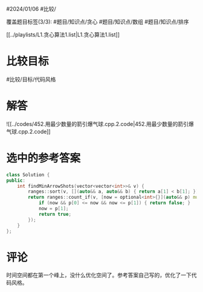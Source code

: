 #2024/01/06 #比较/

覆盖题目标签(3/3):   #题目/知识点/贪心 #题目/知识点/数组 #题目/知识点/排序

[[../playlists/L1.贪心算法1.list|L1.贪心算法1.list]]

# 比较目标

#比较/目标/代码风格

# 解答

![[../codes/452.用最少数量的箭引爆气球.cpp.2.code|452.用最少数量的箭引爆气球.cpp.2.code]]

# 选中的参考答案

```C++
class Solution {
public:
	int findMinArrowShots(vector<vector<int>>& v) {
		ranges::sort(v, [](auto&& a, auto&& b) { return a[1] < b[1]; });
		return ranges::count_if(v, [now = optional<int>{}](auto&& p) mutable {
			if (now && p[0] <= now && now <= p[1]) { return false; }
			now = p[1];
			return true;
		});
	}
};
```

# 评论

时间空间都在第一个峰上，没什么优化空间了。参考答案自己写的，优化了一下代码风格。